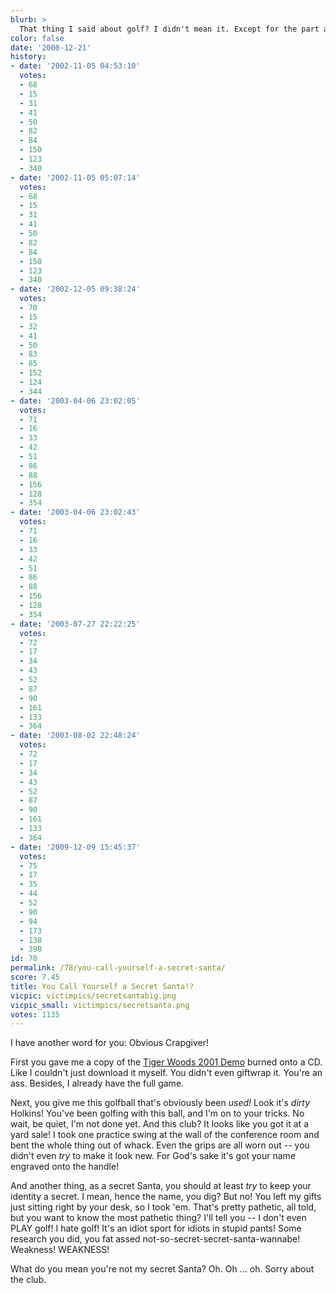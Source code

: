 ```yaml
---
blurb: >
  That thing I said about golf? I didn't mean it. Except for the part about the pants.
color: false
date: '2000-12-21'
history:
- date: '2002-11-05 04:53:10'
  votes:
  - 68
  - 15
  - 31
  - 41
  - 50
  - 82
  - 84
  - 150
  - 123
  - 340
- date: '2002-11-05 05:07:14'
  votes:
  - 68
  - 15
  - 31
  - 41
  - 50
  - 82
  - 84
  - 150
  - 123
  - 340
- date: '2002-12-05 09:38:24'
  votes:
  - 70
  - 15
  - 32
  - 41
  - 50
  - 83
  - 85
  - 152
  - 124
  - 344
- date: '2003-04-06 23:02:05'
  votes:
  - 71
  - 16
  - 33
  - 42
  - 51
  - 86
  - 88
  - 156
  - 128
  - 354
- date: '2003-04-06 23:02:43'
  votes:
  - 71
  - 16
  - 33
  - 42
  - 51
  - 86
  - 88
  - 156
  - 128
  - 354
- date: '2003-07-27 22:22:25'
  votes:
  - 72
  - 17
  - 34
  - 43
  - 52
  - 87
  - 90
  - 161
  - 133
  - 364
- date: '2003-08-02 22:48:24'
  votes:
  - 72
  - 17
  - 34
  - 43
  - 52
  - 87
  - 90
  - 161
  - 133
  - 364
- date: '2009-12-09 15:45:37'
  votes:
  - 75
  - 17
  - 35
  - 44
  - 52
  - 90
  - 94
  - 173
  - 138
  - 398
id: 78
permalink: /78/you-call-yourself-a-secret-santa/
score: 7.45
title: You Call Yourself a Secret Santa!?
vicpic: victimpics/secretsantabig.png
vicpic_small: victimpics/secretsanta.png
votes: 1135
---
```


I have another word for you: Obvious Crapgiver!

First you gave me a copy of the [Tiger Woods 2001
Demo](http://web.archive.org/web/20001221000000/http://fileplanet.com/index.asp?section=343&file=53583)
burned onto a CD. Like I couldn't just download it myself. You didn't
even giftwrap it. You're an ass. Besides, I already have the full game.

Next, you give me this golfball that's obviously been *used!* Look it's
*dirty* Holkins! You've been golfing with this ball, and I'm on to your
tricks. No wait, be quiet, I'm not done yet. And this club? It looks
like you got it at a yard sale! I took one practice swing at the wall of
the conference room and bent the whole thing out of whack. Even the
grips are all worn out -- you didn't even *try* to make it look new. For
God's sake it's got your name engraved onto the handle!

And another thing, as a secret Santa, you should at least *try* to keep
your identity a secret. I mean, hence the name, you dig? But no! You
left my gifts just sitting right by your desk, so I took 'em. That's
pretty pathetic, all told, but you want to know the most pathetic thing?
I'll tell you -- I don't even PLAY golf! I hate golf! It's an idiot
sport for idiots in stupid pants! Some research you did, you fat assed
not-so-secret-secret-santa-wannabe! Weakness! WEAKNESS!

What do you mean you're not my secret Santa? Oh. Oh ... oh. Sorry about
the club.